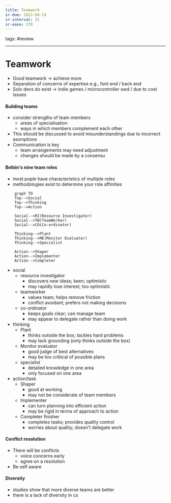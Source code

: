 ```yaml
---
title: Teamwork
sr-due: 2022-04-24
sr-interval: 31
sr-ease: 270
---
```


tags: #review

---
# Teamwork
- Good teamwork -> achieve more
- Separation of concerns of expertise e.g., font end / back end
- Solo devs do exist -> indie games / microcontroller swd / due to cost issues

#### Building teams
- consider strengths of team members
	- areas of specialisation
	- ways in which members complement each other
- This should be discussed to avoid misunderstandings due to incorrect assmptions
- Communication is key
	- team arrangements may need adjustment
	- changes should be made by a consensu

#### Belbin's nine team roles
- most pople have characteristics of multiple roles
- methodologies exist to determine your role affinities

```mermaid
	graph TD
	Top-->Social
	Top-->Thinking
	Top-->Action

	Social-->RI(Resource Investigator)
	Social-->TW(TeamWorker)
	Social-->CO(Co-ordinator)

	Thinking-->Plant
	Thinking-->ME(Monitor Evaluator)
	Thinking-->Specialist

	Action-->Shaper
	Action-->Implementer
	Action-->Completer

```

- social
	- resource investigator
		- discovers new ideas; keen; optimistic
		- may rapidly lose interest; too optimistic
	- teamworker
		- values team; helps remove friction
		- conflict avoidant; prefers not making decisions
	- co-ordinator
		- keeps goals clear; can manage team
		- may appear to delegate rather than doing work
- thinking
	- Plant
		- thinks outside the box; tackles hard problems
		- may lack grounding (only thinks outside the box)
	- Monitor evaluator
		- good judge of best alternatives
		- may be too critiical of possible plans
	- specialist
		- detailed knowledge in one area
		- only focused on one area
- action/task
	- Shaper
		- good at working
		- may not be considerate of team members
	- Implementer
		- can turn planning into efficient action
		- may be rigid in terms of approach to action
	- Completer finisher
		- completes tasks; provides quality control
		- worries about quality; doesn't delegate work


#### Conflict resolution
- There will be conflicts
	- voice concerns early
	- agree on a resolution
- Be self aware

#### Diversity
- studies show that more diverse teams are better
- there is a lack  of diversity in cs